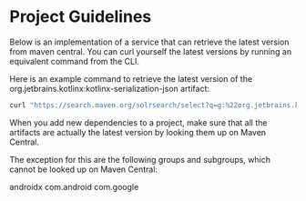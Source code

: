 # Project Guidelines

Below is an implementation of a service that can retrieve the latest version from maven central. You can curl yourself the latest versions by running an equivalent command from the CLI.

Here is an example command to retrieve the latest version of the org.jetbrains.kotlinx:kotlinx-serialization-json artifact:

```bash
curl "https://search.maven.org/solrsearch/select?q=g:%22org.jetbrains.kotlinx%22+AND+a:%22kotlinx-serialization-json%22&rows=1&wt=json"
```

When you add new dependencies to a project, make sure that all the artifacts are actually the latest version by looking them up on Maven Central.

The exception for this are the following groups and subgroups, which cannot be looked up on Maven Central:

androidx
com.android
com.google
